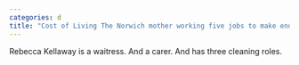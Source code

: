 ```yaml
---
categories: d
title: "Cost of Living The Norwich mother working five jobs to make ends meet"
---
```

Rebecca Kellaway is a waitress. And a carer. And has three cleaning roles.